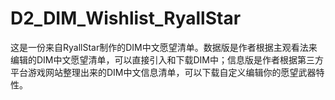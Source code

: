 # D2_DIM_Wishlist_RyallStar
这是一份来自RyallStar制作的DIM中文愿望清单。数据版是作者根据主观看法来编辑的DIM中文愿望清单，可以直接引入和下载DIM中；信息版是作者根据第三方平台游戏网站整理出来的DIM中文信息清单，可以下载自定义编辑你的愿望武器特性。
